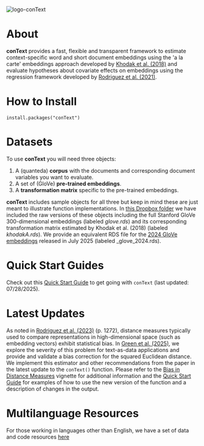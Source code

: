 ![logo-conText](https://user-images.githubusercontent.com/6556873/138291456-5dd454d2-b37c-478a-8e37-6b2b4c20710e.jpeg)

# About

**conText** provides a fast, flexible and transparent framework to estimate context-specific word and short document embeddings using the 'a la carte' embeddings approach developed by [Khodak et al. (2018)](doi.org/10.48550/arXiv.1805.05388) and evaluate hypotheses about covariate effects on embeddings using the regression framework developed by [Rodriguez et al. (2021)](https://github.com/prodriguezsosa/EmbeddingRegression).

# How to Install

`install.packages("conText")`

# Datasets

To use **conText** you will need three objects: 

1. A (quanteda) **corpus** with the documents and corresponding document variables you want to evaluate.
2. A set of (GloVe) **pre-trained embeddings**.
3. A **transformation matrix** specific to the pre-trained embeddings.

**conText** includes sample objects for all three but keep in mind these are just meant to illustrate function implementations. In [this Dropbox folder](https://www.dropbox.com/sh/jsyrag7opfo7l7i/AAB1z7tumLuKihGu2-FDmhmKa?dl=0) we have included the raw versions of these objects including the full Stanford GloVe 300-dimensional embeddings (labeled _glove.rds_) and its corresponding transformation matrix estimated by Khodak et al. (2018) (labeled _khodakA.rds_). We provide an equivalent RDS file for the [2024 GloVe embeddings](https://nlp.stanford.edu/projects/glove/) released in July 2025 (labeled _glove_2024.rds).

# Quick Start Guides

Check out this [Quick Start Guide](https://github.com/prodriguezsosa/conText/blob/master/vignettes/quickstart.md) to get going with `conText` (last updated: 07/28/2025).

# Latest Updates

As noted in [Rodriguez et al. (2023)](https://www.cambridge.org/core/journals/american-political-science-review/article/embedding-regression-models-for-contextspecific-description-and-inference/4C90013E5C714C8483ED95CC699022FB) (p. 1272), distance measures typically used to compare representations in high-dimensional space (such as embedding vectors) exhibit statistical bias. In [Green et al. (2025)](https://www.cambridge.org/core/journals/political-analysis/article/measuring-distances-in-high-dimensional-spaces/88126F4A48F121387D249C1856C3665B), we explore the severity of this problem for text-as-data applications and provide and validate a bias correction for the squared Euclidean distance. We implement this estimator and other recommendations from the paper in the latest update to the `conText()` function. Please refer to the [Bias in Distance Measures](https://github.com/prodriguezsosa/conText/blob/master/updates/bias_in_distance_measures.md) vignette for additional information and the [Quick Start Guide](https://github.com/prodriguezsosa/conText/blob/master/vignettes/quickstart.md) for examples of how to use the new version of the function and a description of changes in the output.

# Multilanguage Resources

For those working in languages other than English, we have a set of data and code resources [here](https://alcembeddings.org/)
